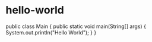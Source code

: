 # hello-world
public class Main {
  public static void main(String[] args) {
    System.out.println("Hello World");
  }
}
